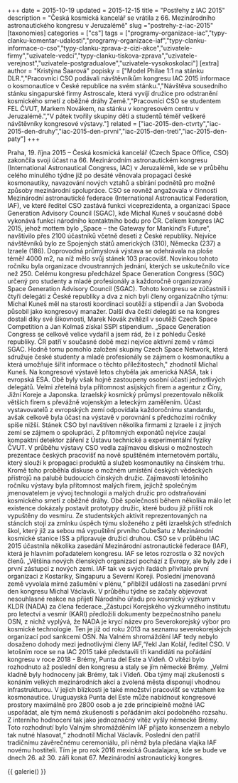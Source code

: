 +++
date = 2015-10-19
updated = 2015-12-15
title = "Postřehy z IAC 2015"
description = "Česká kosmická kancelář se vrátila z 66. Mezinárodního astronautického kongresu v Jeruzalémě"
slug ="postrehy-z-iac-2015"
[taxonomies]
categories = ["cs"]
tags = ["programy-organizace-iac","typy-clanku-komentar-udalosti","programy-organizace-iaf","typy-clanku-informace-o-cso","typy-clanku-zprava-z-cizi-akce","uzivatele-firmy","uzivatele-vedci","typy-clanku-tiskova-zprava","uzivatele-verejnost","uzivatele-postgradualove","uzivatele-vysokoskolaci"]
[extra]
author = "Kristýna Šaarová"
popisky = ["Model Philae 1:1 na stánku DLR.","Pracovníci CSO podávali návštěvníkům kongresu IAC 2015 informace o kosmonautice v České republice na svém stánku.","Návštěva sousedního stánku singapurské firmy Astroscale, která vyvíjí družice pro odstranění kosmického smetí z oběžné dráhy Země.","Pracovníci CSO se studentem FEL ČVUT, Markem Novákem, na stánku v kongresovém centru v Jeruzalémě.","V pátek tvořily skupiny dětí a studentů téměř veškeré návštěvníky kongresové výstavy."]
related = ["iac-2015-den-ctvrty","iac-2015-den-druhy","iac-2015-den-prvni","iac-2015-den-treti","iac-2015-den-paty"]
+++

Praha, 19. října 2015 – Česká kosmická kancelář (Czech Space Office, CSO) zakončila svoji účast na 66. Mezinárodním astronautickém kongresu (International Astronautical Congress, IAC) v Jeruzalémě, kde se v průběhu celého minulého týdne již po desáté věnovala propagaci české kosmonautiky, navazování nových vztahů a sbírání podnětů pro možné způsoby mezinárodní spolupráce. CSO se rovněž angažovala v činnosti Mezinárodní astronautické federace (International Astronautical Federation, IAF), ve které ředitel CSO zastává funkci viceprezidenta, a organizaci Space Generation Advisory Council (SGAC), kde Michal Kuneš v současné době vykonává funkci národního kontaktního bodu pro ČR. Celkem kongres IAC 2015, jehož mottem bylo „Space – the Gateway for Mankind’s Future“, navštívilo přes 2100 účastníků včetně deseti z České republiky. Nejvíce návštěvníků bylo ze Spojených států amerických (310), Německa (237) a Izraele (186). Doprovodná průmyslová výstava se odehrávala na ploše téměř 4000 m2, na níž mělo svůj stánek 103 pracovišť. Novinkou tohoto ročníku byla organizace dvoustranných jednání, kterých se uskutečnilo více než 250. Celému kongresu předcházel Space Generation Congress (SGC) určený pro studenty a mladé profesionály a každoročně organizovaný Space Generation Advisory Council (SGAC). Tohoto kongresu se zúčastnili i čtyři delegáti z České republiky a dva z nich byli členy organizačního týmu: Michal Kuneš měl na starosti koordinaci soutěží a stipendií a Jan Svoboda působil jako kongresový manažer. Další dva čeští delegáti se na kongres dostali díky své šikovnosti, Marek Novák zvítězil v soutěži Czech Space Competition a Jan Kolmaš získal SSPI stipendium. „Space Generation Congress se celkově velice vydařil a jsem rád, že i z pohledu České republiky. ČR patří v současné době mezi nejvíce aktivní země v rámci SGAC. Hodně tomu pomohlo založení skupiny Czech Space Network, která sdružuje české studenty a mladé profesionály se zájmem o kosmonautiku a která umožňuje šířit informace o těchto příležitostech," zhodnotil Michal Kuneš. Na kongresové výstavě letos chyběla jak americká NASA, tak i evropská ESA. Obě byly však hojně zastoupeny osobní účastí jednotlivých delegátů. Velmi zřetelná byla přítomnost asijských firem a agentur z Číny, Jižní Koreje a Japonska. Izraelský kosmický průmysl prezentovalo několik větších firem s převážně vojenským a leteckým zaměřením. Účast vystavovatelů z evropských zemí odpovídala každoročnímu standardu, avšak celkově byla účast na výstavě v porovnání s předchozími ročníky spíše nižší. Stánek CSO byl navštíven několika firmami z Izraele i z jiných zemí se zájmem o spolupráci. Z přítomných exponátů nejvíce zaujal kompaktní detektor záření z Ústavu technické a experimentální fyziky ČVUT. V průběhu výstavy CSO vedla zajímavou diskusi o možnostech prezentace českých pracovišť na nově spuštěném internetovém portálu, který slouží k propagaci produktů a služeb kosmonautiky na čínském trhu. Kromě toho proběhla diskuse o možném umístění českých vědeckých přístrojů na palubě budoucích čínských družic. Zajímavostí letošního ročníku výstavy byla přítomnost malých firem, jejichž společným jmenovatelem je vývoj technologií a malých družic pro odstraňování kosmického smetí z oběžné dráhy. Obě společnosti během několika málo let existence dokázaly postavit prototypy družic, které budou již příští rok vypuštěny do vesmíru. Ze studentských aktivit reprezentovaných na stáncích stojí za zmínku úspěch týmu složeného z pěti izraelských středních škol, který již za sebou má vypuštění prvního CubeSatu z Mezinárodní kosmické stanice ISS a připravuje družici druhou. CSO se v průběhu IAC 2015 účastnila několika zasedání Mezinárodní astronautické federace (IAF), která je hlavním pořadatelem kongresu. IAF se letos rozrostla o 32 nových členů. „Většina nových členských organizací pochází z Evropy, ale byly zde i první zástupci z nových zemí. IAF tak ve svých řadách přivítalo první organizaci z Kostariky, Singapuru a Severní Koreji. Poslední jmenovaná země vyvolala mírné zašumění v plénu,“ přiblížil události na zasedání první den kongresu Michal Václavík. V průběhu týdne se začaly objevovat nesouhlasné reakce na přijetí Národního úřadu pro kosmický výzkum v KLDR (NADA) za člena federace.„Zástupci Korejského výzkumného institutu pro letectví a vesmír (KARI) předložili dokumenty bezpečnostního panelu OSN, z nichž vyplývá, že NADA je krycí název pro Severokorejský výbor pro kosmické technologie. Ten je již od roku 2013 na seznamu severokorejských organizací pod sankcemi OSN. Na Valném shromáždění IAF tedy nebylo dosaženo dohody mezi jednotlivými členy IAF,“řekl Jan Kolář, ředitel CSO. V letošním roce se na IAC 2015 také představili tři kandidáti na pořádání kongresu v roce 2018 - Brémy, Punta del Este a Vídeň. O vítězi bylo rozhodnuto až poslední den kongresu a staly se jím německé Brémy. „Velmi kladně byly hodnoceny jak Brémy, tak i Vídeň. Oba týmy mají zkušenosti s konáním velkých mezinárodních akcí a zvolená města disponují vhodnou infrastrukturou. V jejich blízkosti je také množství pracovišť se vztahem ke kosmonautice. Uruguayská Punta del Este může nabídnout kongresové prostory maximálně pro 2800 osob a je zde principielně možné IAC uspořádat, ale tým nemá zkušenosti s pořádáním akcí podobného rozsahu. Z interního hodnocení tak jako jednoznačný vítěz vyšly německé Brémy. Toto rozhodnutí bylo Valným shromážděním IAF přijato konsenzem a nebylo tak nutné hlasovat,“ zhodnotil Michal Václavík. Poslední den patřil tradičnímu závěrečnému ceremoniálu, při němž byla předána vlajka IAF novému hostiteli. Tím je pro rok 2016 mexická Guadalajara, kde se bude ve dnech 26. až 30. záři konat 67. Mezinárodní astronautický kongres.

{{ galerie() }}
